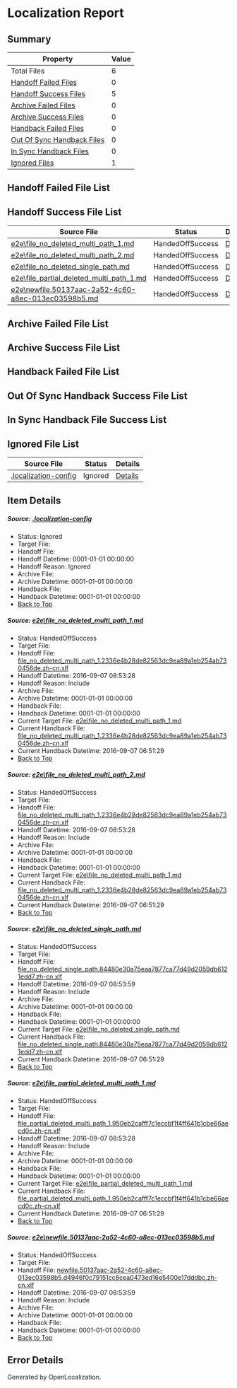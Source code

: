 # <a name='report-top'></a> Localization Report

## Summary
 Property | Value 
 -------- | ----- 
 Total Files | 6
[ Handoff Failed Files ](#handoff-failed-list)| 0
[ Handoff Success Files ](#handoff-success-list)| 5
[ Archive Failed Files ](#archive-failed-list)| 0
[ Archive Success Files ](#archive-success-list)| 0
[ Handback Failed Files ](#handback-failed-list)| 0
[ Out Of Sync Handback Files ](#outofsync-handback-success-list)| 0
[ In Sync Handback Files ](#insync-handback-success-list)| 0
[ Ignored Files ](#ignored-list)| 1

## <a name='handoff-failed-list'></a> Handoff Failed File List

## <a name='handoff-success-list'></a> Handoff Success File List
 Source File | Status | Details 
 ----------- | ------ | ------- 
 [e2e\file_no_deleted_multi_path_1.md](https://github.com/OpenLocalizationTestOrg/ol-test0/blob/6177b43a50320c3257bb580856e8b13f05e68b0f/e2e/file_no_deleted_multi_path_1.md) | HandedOffSuccess | [Details](#dad9498526ff20331f3633f34035713c341a721a1)
 [e2e\file_no_deleted_multi_path_2.md](https://github.com/OpenLocalizationTestOrg/ol-test0/blob/b220c3fcc9e2edf861a5fe45655b8a24945105b1/e2e/file_no_deleted_multi_path_2.md) | HandedOffSuccess | [Details](#dad9498526ff20331f3633f34035713c341a721a2)
 [e2e\file_no_deleted_single_path.md](https://github.com/OpenLocalizationTestOrg/ol-test0/blob/b220c3fcc9e2edf861a5fe45655b8a24945105b1/e2e/file_no_deleted_single_path.md) | HandedOffSuccess | [Details](#e053196634d1822d4f35507febdd0b9128e5dcf63)
 [e2e\file_partial_deleted_multi_path_1.md](https://github.com/OpenLocalizationTestOrg/ol-test0/blob/6177b43a50320c3257bb580856e8b13f05e68b0f/e2e/file_partial_deleted_multi_path_1.md) | HandedOffSuccess | [Details](#506c0453a9abef91019aa6351187b5fbbbfab5924)
 [e2e\newfile.50137aac-2a52-4c60-a8ec-013ec03598b5.md](https://github.com/OpenLocalizationTestOrg/ol-test0/blob/b220c3fcc9e2edf861a5fe45655b8a24945105b1/e2e/newfile.50137aac-2a52-4c60-a8ec-013ec03598b5.md) | HandedOffSuccess | [Details](#c3480fc88d8c6294853f79f3e03fa98c46a789335)

## <a name='archive-failed-list'></a> Archive Failed File List

## <a name='archive-success-list'></a> Archive Success File List

## <a name='handback-failed-list'></a> Handback Failed File List

## <a name='outofsync-handback-success-list'></a> Out Of Sync Handback Success File List

## <a name='insync-handback-success-list'></a> In Sync Handback File Success List

## <a name='ignored-list'></a> Ignored File List
 Source File | Status | Details 
 ----------- | ------ | ------- 
 [.localization-config](https://github.com/OpenLocalizationTestOrg/ol-test0/blob/b220c3fcc9e2edf861a5fe45655b8a24945105b1/.localization-config) | Ignored | [Details](#3d4f252ac210baf56311d7e97dcc2db10974dbd20)

## Item Details
##### <a name='3d4f252ac210baf56311d7e97dcc2db10974dbd20'></a> Source: [.localization-config](https://github.com/OpenLocalizationTestOrg/ol-test0/blob/b220c3fcc9e2edf861a5fe45655b8a24945105b1/.localization-config)
* Status: Ignored
* Target File: 
* Handoff File: 
* Handoff Datetime: 0001-01-01 00:00:00
* Handoff Reason: Ignored
* Archive File: 
* Archive Datetime: 0001-01-01 00:00:00
* Handback File: 
* Handback Datetime: 0001-01-01 00:00:00
* [Back to Top](#report-top)

##### <a name='dad9498526ff20331f3633f34035713c341a721a1'></a> Source: [e2e\file_no_deleted_multi_path_1.md](https://github.com/OpenLocalizationTestOrg/ol-test0/blob/6177b43a50320c3257bb580856e8b13f05e68b0f/e2e/file_no_deleted_multi_path_1.md)
* Status: HandedOffSuccess
* Target File: 
* Handoff File: [file_no_deleted_multi_path_1.2336e4b28de82563dc9ea89a1eb254ab730456de.zh-cn.xlf](https://github.com/OpenLocalizationTestOrg/ol-test0-handoff/blob/c851c7688df1d248829806082d881df08925db34/ol-handoff/OpenLocalizationTestOrg/ol-test0-zhcn/ci/mt/file_no_deleted_multi_path_1.2336e4b28de82563dc9ea89a1eb254ab730456de.zh-cn.xlf)
* Handoff Datetime: 2016-09-07 08:53:28
* Handoff Reason: Include
* Archive File: 
* Archive Datetime: 0001-01-01 00:00:00
* Handback File: 
* Handback Datetime: 0001-01-01 00:00:00
* Current Target File: [e2e\file_no_deleted_multi_path_1.md](https://github.com/OpenLocalizationTestOrg/ol-test0-zhcn/blob/5dc4cc272f31b5a3a80b516c6863596301a8b89b/e2e/file_no_deleted_multi_path_1.md)
* Current Handback File: [file_no_deleted_multi_path_1.2336e4b28de82563dc9ea89a1eb254ab730456de.zh-cn.xlf](https://github.com/OpenLocalizationTestOrg/ol-test0-handback/blob/dc95fe3f9077a7713cbfb62f69874a99c6b31729/ol-handback/OpenLocalizationTestOrg/ol-test0-zhcn/ci/mt/file_no_deleted_multi_path_1.2336e4b28de82563dc9ea89a1eb254ab730456de.zh-cn.xlf)
* Current Handback Datetime: 2016-09-07 06:51:29
* [Back to Top](#report-top)

##### <a name='dad9498526ff20331f3633f34035713c341a721a2'></a> Source: [e2e\file_no_deleted_multi_path_2.md](https://github.com/OpenLocalizationTestOrg/ol-test0/blob/b220c3fcc9e2edf861a5fe45655b8a24945105b1/e2e/file_no_deleted_multi_path_2.md)
* Status: HandedOffSuccess
* Target File: 
* Handoff File: [file_no_deleted_multi_path_1.2336e4b28de82563dc9ea89a1eb254ab730456de.zh-cn.xlf](https://github.com/OpenLocalizationTestOrg/ol-test0-handoff/blob/c851c7688df1d248829806082d881df08925db34/ol-handoff/OpenLocalizationTestOrg/ol-test0-zhcn/ci/mt/file_no_deleted_multi_path_1.2336e4b28de82563dc9ea89a1eb254ab730456de.zh-cn.xlf)
* Handoff Datetime: 2016-09-07 08:53:28
* Handoff Reason: Include
* Archive File: 
* Archive Datetime: 0001-01-01 00:00:00
* Handback File: 
* Handback Datetime: 0001-01-01 00:00:00
* Current Target File: [e2e\file_no_deleted_multi_path_1.md](https://github.com/OpenLocalizationTestOrg/ol-test0-zhcn/blob/5dc4cc272f31b5a3a80b516c6863596301a8b89b/e2e/file_no_deleted_multi_path_1.md)
* Current Handback File: [file_no_deleted_multi_path_1.2336e4b28de82563dc9ea89a1eb254ab730456de.zh-cn.xlf](https://github.com/OpenLocalizationTestOrg/ol-test0-handback/blob/dc95fe3f9077a7713cbfb62f69874a99c6b31729/ol-handback/OpenLocalizationTestOrg/ol-test0-zhcn/ci/mt/file_no_deleted_multi_path_1.2336e4b28de82563dc9ea89a1eb254ab730456de.zh-cn.xlf)
* Current Handback Datetime: 2016-09-07 06:51:29
* [Back to Top](#report-top)

##### <a name='e053196634d1822d4f35507febdd0b9128e5dcf63'></a> Source: [e2e\file_no_deleted_single_path.md](https://github.com/OpenLocalizationTestOrg/ol-test0/blob/b220c3fcc9e2edf861a5fe45655b8a24945105b1/e2e/file_no_deleted_single_path.md)
* Status: HandedOffSuccess
* Target File: 
* Handoff File: [file_no_deleted_single_path.84480e30a75eaa7877ca77d49d2059db6121edd7.zh-cn.xlf](https://github.com/OpenLocalizationTestOrg/ol-test0-handoff/blob/0d04f2639625904ba6123b8138f5561b2660ac7f/ol-handoff/OpenLocalizationTestOrg/ol-test0-zhcn/ci/mt/file_no_deleted_single_path.84480e30a75eaa7877ca77d49d2059db6121edd7.zh-cn.xlf)
* Handoff Datetime: 2016-09-07 08:53:59
* Handoff Reason: Include
* Archive File: 
* Archive Datetime: 0001-01-01 00:00:00
* Handback File: 
* Handback Datetime: 0001-01-01 00:00:00
* Current Target File: [e2e\file_no_deleted_single_path.md](https://github.com/OpenLocalizationTestOrg/ol-test0-zhcn/blob/5dc4cc272f31b5a3a80b516c6863596301a8b89b/e2e/file_no_deleted_single_path.md)
* Current Handback File: [file_no_deleted_single_path.84480e30a75eaa7877ca77d49d2059db6121edd7.zh-cn.xlf](https://github.com/OpenLocalizationTestOrg/ol-test0-handback/blob/dc95fe3f9077a7713cbfb62f69874a99c6b31729/ol-handback/OpenLocalizationTestOrg/ol-test0-zhcn/ci/mt/file_no_deleted_single_path.84480e30a75eaa7877ca77d49d2059db6121edd7.zh-cn.xlf)
* Current Handback Datetime: 2016-09-07 06:51:29
* [Back to Top](#report-top)

##### <a name='506c0453a9abef91019aa6351187b5fbbbfab5924'></a> Source: [e2e\file_partial_deleted_multi_path_1.md](https://github.com/OpenLocalizationTestOrg/ol-test0/blob/6177b43a50320c3257bb580856e8b13f05e68b0f/e2e/file_partial_deleted_multi_path_1.md)
* Status: HandedOffSuccess
* Target File: 
* Handoff File: [file_partial_deleted_multi_path_1.950eb2cafff7c1eccbf1f4ff641b1cbe66aecd0c.zh-cn.xlf](https://github.com/OpenLocalizationTestOrg/ol-test0-handoff/blob/c851c7688df1d248829806082d881df08925db34/ol-handoff/OpenLocalizationTestOrg/ol-test0-zhcn/ci/mt/file_partial_deleted_multi_path_1.950eb2cafff7c1eccbf1f4ff641b1cbe66aecd0c.zh-cn.xlf)
* Handoff Datetime: 2016-09-07 08:53:28
* Handoff Reason: Include
* Archive File: 
* Archive Datetime: 0001-01-01 00:00:00
* Handback File: 
* Handback Datetime: 0001-01-01 00:00:00
* Current Target File: [e2e\file_partial_deleted_multi_path_1.md](https://github.com/OpenLocalizationTestOrg/ol-test0-zhcn/blob/5dc4cc272f31b5a3a80b516c6863596301a8b89b/e2e/file_partial_deleted_multi_path_1.md)
* Current Handback File: [file_partial_deleted_multi_path_1.950eb2cafff7c1eccbf1f4ff641b1cbe66aecd0c.zh-cn.xlf](https://github.com/OpenLocalizationTestOrg/ol-test0-handback/blob/dc95fe3f9077a7713cbfb62f69874a99c6b31729/ol-handback/OpenLocalizationTestOrg/ol-test0-zhcn/ci/mt/file_partial_deleted_multi_path_1.950eb2cafff7c1eccbf1f4ff641b1cbe66aecd0c.zh-cn.xlf)
* Current Handback Datetime: 2016-09-07 06:51:29
* [Back to Top](#report-top)

##### <a name='c3480fc88d8c6294853f79f3e03fa98c46a789335'></a> Source: [e2e\newfile.50137aac-2a52-4c60-a8ec-013ec03598b5.md](https://github.com/OpenLocalizationTestOrg/ol-test0/blob/b220c3fcc9e2edf861a5fe45655b8a24945105b1/e2e/newfile.50137aac-2a52-4c60-a8ec-013ec03598b5.md)
* Status: HandedOffSuccess
* Target File: 
* Handoff File: [newfile.50137aac-2a52-4c60-a8ec-013ec03598b5.d4946f0c79151cc8cea0473ed16e5400e17dddbc.zh-cn.xlf](https://github.com/OpenLocalizationTestOrg/ol-test0-handoff/blob/0d04f2639625904ba6123b8138f5561b2660ac7f/ol-handoff/OpenLocalizationTestOrg/ol-test0-zhcn/ci/mt/newfile.50137aac-2a52-4c60-a8ec-013ec03598b5.d4946f0c79151cc8cea0473ed16e5400e17dddbc.zh-cn.xlf)
* Handoff Datetime: 2016-09-07 08:53:59
* Handoff Reason: Include
* Archive File: 
* Archive Datetime: 0001-01-01 00:00:00
* Handback File: 
* Handback Datetime: 0001-01-01 00:00:00
* [Back to Top](#report-top)


## Error Details

Generated by OpenLocalization.
